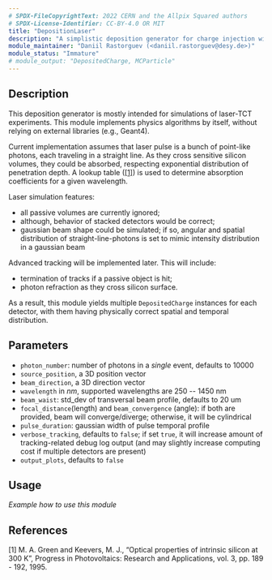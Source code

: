 ```yaml
---
# SPDX-FileCopyrightText: 2022 CERN and the Allpix Squared authors
# SPDX-License-Identifier: CC-BY-4.0 OR MIT
title: "DepositionLaser"
description: "A simplistic deposition generator for charge injection with a laser."
module_maintainer: "Daniil Rastorguev (<daniil.rastorguev@desy.de>)"
module_status: "Immature"
# module_output: "DepositedCharge, MCParticle"
---
```


## Description

This deposition generator is mostly intended for simulations of laser-TCT experiments.
This module implements physics algorithms by itself, without relying on external libraries (e.g., Geant4).

Current implementation assumes that laser pulse is a bunch of point-like photons, each traveling in a straight line. As they cross sensitive silicon volumes, they could be absorbed, respecting exponential distribution of penetration depth. A lookup table ([[1]](#1)) is used to determine absorption coefficients for a given wavelength.

Laser simulation features:
* all passive volumes are currently ignored;
* although, behavior of stacked detectors would be correct;
* gaussian beam shape could be simulated; if so, angular and spatial distribution of straight-line-photons is set to mimic intensity distribution in a gaussian beam

Advanced tracking will be implemented later. This will include:
* termination of tracks if a passive object is hit;
* photon refraction as they cross silicon surface.

As a result, this module yields multiple `DepositedCharge` instances for each detector, with them having physically correct spatial and temporal distribution.




## Parameters
* `photon_number`: number of photons in a *single* event, defaults to 10000
* `source_position`, a 3D position vector
* `beam_direction`, a 3D direction vector
* `wavelength` in *nm*, supported wavelengths are 250 -- 1450 nm
* `beam_waist`: std_dev of transversal beam profile, defaults to 20 um
* `focal_distance`(length) and `beam_convergence` (angle): if both are provided, beam will converge/diverge; otherwise, it will be cylindrical
* `pulse_duration`: gaussian width of pulse temporal profile
* `verbose_tracking`, defaults to `false`; if set `true`, it will increase amount of tracking-related debug log output (and may slightly increase computing cost if multiple detectors are present)
* `output_plots`, defaults to `false`

## Usage
*Example how to use this module*

## References
<a id="1">[1]</a>
M. A. Green and Keevers, M. J., “Optical properties of intrinsic silicon at 300 K”,
Progress in Photovoltaics: Research and Applications, vol. 3, pp. 189 - 192, 1995.
